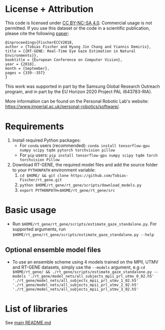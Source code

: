 # License + Attribution
This code is licensed under [CC BY-NC-SA 4.0](https://creativecommons.org/licenses/by-nc-sa/4.0/). Commercial usage is not permitted. If you use this dataset or the code in a scientific publication, please cite the following [paper](http://openaccess.thecvf.com/content_ECCV_2018/html/Tobias_Fischer_RT-GENE_Real-Time_Eye_ECCV_2018_paper.html):

```
@inproceedings{FischerECCV2018,
author = {Tobias Fischer and Hyung Jin Chang and Yiannis Demiris},
title = {{RT-GENE: Real-Time Eye Gaze Estimation in Natural Environments}},
booktitle = {European Conference on Computer Vision},
year = {2018},
month = {September},
pages = {339--357}
}
```

This work was supported in part by the Samsung Global Research Outreach program, and in part by the EU Horizon 2020 Project PAL (643783-RIA).

More information can be found on the Personal Robotic Lab's website: <https://www.imperial.ac.uk/personal-robotics/software/>.

# Requirements
1. Install required Python packages:
    - For `conda` users (recommended): `conda install tensorflow-gpu numpy scipy tqdm pytorch torchvision pillow`
    - For `pip` users: `pip install tensorflow-gpu numpy scipy tqdm torch torchvision Pillow`
1. Download RT-GENE, the required model files and add the source folder to your `PYTHONPATH` environment variable:
    1. `cd $HOME/ && git clone https://github.com/Tobias-Fischer/rt_gene.git`
    1. `python $HOME/rt_gene/rt_gene/scripts/download_models.py`
    1. `export PYTHONPATH=$HOME/rt_gene/rt_gene/src`

# Basic usage
- Run `$HOME/rt_gene/rt_gene/scripts/estimate_gaze_standalone.py`. For supported arguments, run `$HOME/rt_gene/rt_gene/scripts/estimate_gaze_standalone.py --help`

## Optional ensemble model files
- To use an ensemble scheme using 4 models trained on the MPII, UTMV and RT-GENE datasets, simply use the `--models` argument, e.g `cd $HOME/rt_gene/ && ./rt_gene/scripts/estimate_gaze_standalone.py --models './rt_gene/model_nets/all_subjects_mpii_prl_utmv_0_02.h5' './rt_gene/model_nets/all_subjects_mpii_prl_utmv_1_02.h5' './rt_gene/model_nets/all_subjects_mpii_prl_utmv_2_02.h5' './rt_gene/model_nets/all_subjects_mpii_prl_utmv_3_02.h5'`

# List of libraries
See [main README.md](../rt_gene/README.md)

